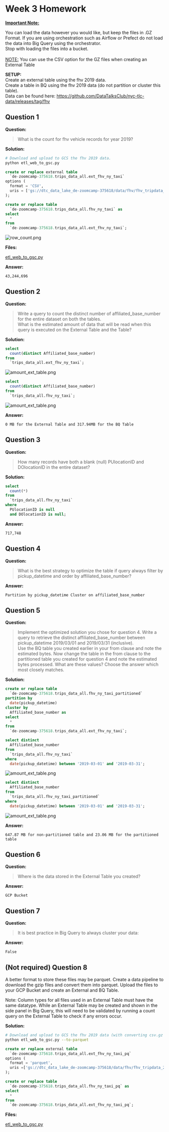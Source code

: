# Week 3 Homework

<b><u>Important Note:</b></u> <p>You can load the data however you would like, but keep the files in .GZ Format.
If you are using orchestration such as Airflow or Prefect do not load the data into Big Query using the orchestrator.</br>
Stop with loading the files into a bucket. </br></br>
<u>NOTE:</u> You can use the CSV option for the GZ files when creating an External Table</br>

<b>SETUP:</b></br>
Create an external table using the fhv 2019 data. </br>
Create a table in BQ using the fhv 2019 data (do not partition or cluster this table). </br>
Data can be found here: <https://github.com/DataTalksClub/nyc-tlc-data/releases/tag/fhv> </p>

## Question 1

**Question:**

>What is the count for fhv vehicle records for year 2019?

**Solution:**

```bash
# Download and upload to GCS the fhv 2019 data.
python etl_web_to_gsc.py
```

```sql
create or replace external table 
  `de-zoomcamp-375618.trips_data_all.ext_fhv_ny_taxi`
options (
  format = 'CSV',
  uris = ['gs://dtc_data_lake_de-zoomcamp-375618/data/fhv/fhv_tripdata_2019-*.csv.gz']
);

create or replace table 
  `de-zoomcamp-375618.trips_data_all.fhv_ny_taxi` as
select
  *
from
  `de-zoomcamp-375618.trips_data_all.ext_fhv_ny_taxi`;
```

![row_count.png](images/rows_count.png)

**Files:**

[etl_web_to_gsc.py](etl_web_to_gsc.py)

**Answer:**

`43,244,696`

## Question 2

**Question:**

>Write a query to count the distinct number of affiliated_base_number for the entire dataset on both the tables.</br>
>What is the estimated amount of data that will be read when this query is executed on the External Table and the Table?

**Solution:**

```sql
select
  count(distinct Affiliated_base_number)
from
  `trips_data_all.ext_fhv_ny_taxi`;
```

![amount_ext_table.png](images/est_amount_ext_table_1.png)

```sql
select
  count(distinct Affiliated_base_number)
from
  `trips_data_all.fhv_ny_taxi`;
```

![amount_ext_table.png](images/est_amount_table_1.png)

**Answer:**

`0 MB for the External Table and 317.94MB for the BQ Table`

## Question 3

**Question:**

>How many records have both a blank (null) PUlocationID and DOlocationID in the entire dataset?

**Solution:**

```sql
select
  count(*)
from
  `trips_data_all.fhv_ny_taxi`
where
  PUlocationID is null
  and DOlocationID is null;
```

**Answer:**

`717,748`

## Question 4

**Question:**

>What is the best strategy to optimize the table if query always filter by pickup_datetime and order by affiliated_base_number?

**Answer:**

`Partition by pickup_datetime Cluster on affiliated_base_number`

## Question 5

**Question:**

>Implement the optimized solution you chose for question 4. Write a query to retrieve the distinct affiliated_base_number between pickup_datetime 2019/03/01 and 2019/03/31 (inclusive).</br>
>Use the BQ table you created earlier in your from clause and note the estimated bytes. Now change the table in the from clause to the partitioned table you created for question 4 and note the estimated bytes processed. What are these values? Choose the answer which most closely matches.

**Solution:**

```sql
create or replace table 
  `de-zoomcamp-375618.trips_data_all.fhv_ny_taxi_partitioned` 
partition by
  date(pickup_datetime)
cluster by
  Affiliated_base_number as
select 
  * 
from
  `de-zoomcamp-375618.trips_data_all.ext_fhv_ny_taxi`;
```

```sql
select distinct
  Affiliated_base_number
from
  `trips_data_all.fhv_ny_taxi`
where
  date(pickup_datetime) between '2019-03-01' and '2019-03-31';
```

![amount_ext_table.png](images/est_amount_ext_table_2.png)

```sql
select distinct
  Affiliated_base_number
from
  `trips_data_all.fhv_ny_taxi_partitioned`
where
  date(pickup_datetime) between '2019-03-01' and '2019-03-31';
```

![amount_ext_table.png](images/est_amount_table_2.png)

**Answer:**

`647.87 MB for non-partitioned table and 23.06 MB for the partitioned table`

## Question 6

**Question:**

>Where is the data stored in the External Table you created?

**Answer:**

`GCP Bucket`

## Question 7

**Question:**

>It is best practice in Big Query to always cluster your data:

**Answer:**

`False`

## (Not required) Question 8

A better format to store these files may be parquet. Create a data pipeline to download the gzip files and convert them into parquet. Upload the files to your GCP Bucket and create an External and BQ Table.

Note: Column types for all files used in an External Table must have the same datatype. While an External Table may be created and shown in the side panel in Big Query, this will need to be validated by running a count query on the External Table to check if any errors occur.

**Solution:**

```bash
# Download and upload to GCS the fhv 2019 data (with converting csv.gz to parquet).
python etl_web_to_gsc.py --to-parquet
```

```sql
create or replace external table
  `de-zoomcamp-375618.trips_data_all.ext_fhv_ny_taxi_pq`
options (
  format = 'parquet',
  uris =['gs://dtc_data_lake_de-zoomcamp-375618/data/fhv/fhv_tripdata_2019-*.parquet']
);

create or replace table 
  `de-zoomcamp-375618.trips_data_all.fhv_ny_taxi_pq` as
select
  *
from
  `de-zoomcamp-375618.trips_data_all.ext_fhv_ny_taxi_pq`;
```

**Files:**

[etl_web_to_gsc.py](etl_web_to_gsc.py)